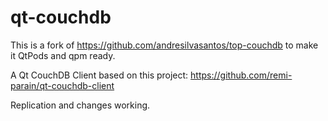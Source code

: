 # qt-couchdb

This is a fork of https://github.com/andresilvasantos/top-couchdb to make it QtPods and qpm ready.

A Qt CouchDB Client based on this project: https://github.com/remi-parain/qt-couchdb-client

Replication and changes working.
